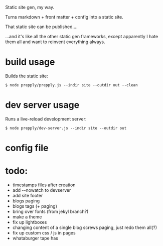 Static site gen, my way.

Turns markdown + front matter + config into a static site.

That static site can be published....

...and it's like all the other static gen frameworks, except apparently I hate them all
and want to reinvent everything always.

# build usage

Builds the static site:

```
$ node prepply/prepply.js --indir site --outdir out --clean
```

# dev server usage

Runs a live-reload development server:

```
$ node prepply/dev-server.js --indir site --outdir out
```

# config file


# todo:

* timestamps files after creation
* add --nowatch to devserver
* add site footer
* blogs paging
* blogs tags (+ paging)
* bring over fonts (from jekyl branch?)
* make a theme
* fix up lightboxes
* changing content of a single blog screws paging, just redo them all(?)
* fix up custom css / js in pages
* whataburger tape has <style> css in it
* training of marine - custom title with <br/> in it (needed)
* fix linkpile
* fix cowstick
* ...
